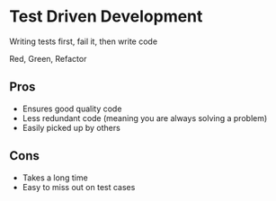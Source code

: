 # Test Driven Development

Writing tests first, fail it, then write code

Red, Green, Refactor

## Pros

- Ensures good quality code
- Less redundant code (meaning you are always solving a problem)
- Easily picked up by others

## Cons

- Takes a long time
- Easy to miss out on test cases